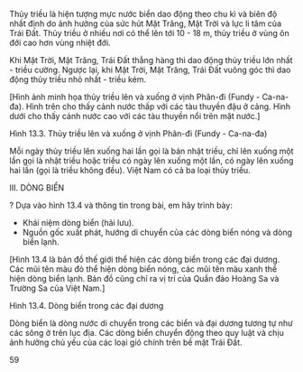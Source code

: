 Thủy triều là hiện tượng mực nước biển dao động theo chu kì và biên độ nhất định do ảnh hưởng của sức hút Mặt Trăng, Mặt Trời và lực li tâm của Trái Đất. Thủy triều ở nhiều nơi có thể lên tới 10 - 18 m, thủy triều ở vùng ôn đới cao hơn vùng nhiệt đới.

Khi Mặt Trời, Mặt Trăng, Trái Đất thẳng hàng thì dao động thủy triều lớn nhất - triều cường. Ngược lại, khi Mặt Trời, Mặt Trăng, Trái Đất vuông góc thì dao động thủy triều nhỏ nhất - triều kém.

[Hình ảnh minh họa thủy triều lên và xuống ở vịnh Phân-đi (Fundy - Ca-na-đa). Hình trên cho thấy cảnh nước thấp với các tàu thuyền đậu ở cảng. Hình dưới cho thấy cảnh nước cao với các tàu thuyền nổi trên mặt nước.]

Hình 13.3. Thủy triều lên và xuống ở vịnh Phân-đi (Fundy - Ca-na-đa)

Mỗi ngày thủy triều lên xuống hai lần gọi là bán nhật triều, chỉ lên xuống một lần gọi là nhật triều hoặc triều có ngày lên xuống một lần, có ngày lên xuống hai lần (gọi là triều không đều). Việt Nam có cả ba loại thủy triều.

III. DÒNG BIỂN

? Dựa vào hình 13.4 và thông tin trong bài, em hãy trình bày:
- Khái niệm dòng biển (hải lưu).
- Nguồn gốc xuất phát, hướng di chuyển của các dòng biển nóng và dòng biển lạnh.

[Hình 13.4 là bản đồ thế giới thể hiện các dòng biển trong các đại dương. Các mũi tên màu đỏ thể hiện dòng biển nóng, các mũi tên màu xanh thể hiện dòng biển lạnh. Bản đồ cũng chỉ ra vị trí của Quần đảo Hoàng Sa và Trường Sa của Việt Nam.]

Hình 13.4. Dòng biển trong các đại dương

Dòng biển là dòng nước di chuyển trong các biển và đại dương tương tự như các sông ở trên lục địa. Các dòng biển chuyển động theo quy luật và chịu ảnh hưởng chủ yếu của các loại gió chính trên bề mặt Trái Đất.

59